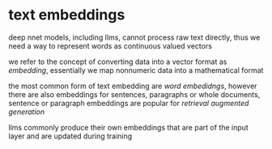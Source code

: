 # text embeddings

deep nnet models, including llms, cannot process raw text directly, thus we need a way to represent words as continuous valued vectors

we refer to the concept of converting data into a vector format as *embedding*, essentially we map nonnumeric data into a mathematical format

the most common form of text embedding are *word embedidngs*, however there are also embeddings for sentences, paragraphs or whole documents, sentence or paragraph embeddings are popular for *retrieval augmented generation*

llms commonly produce their own embeddings that are part of the input layer and are updated during training
